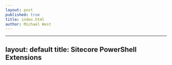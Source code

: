 ```yaml
---
layout: post
published: true
title: index.html
author: Michael West
---
```


---
layout: default
title: Sitecore PowerShell Extensions
---